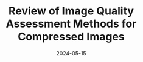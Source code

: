 ---
title: "Review of Image Quality Assessment Methods for Compressed Images"
collection: publications
category: manuscripts
permalink: /publication/2024-05-15-review-iqa-compressed-images
excerpt: 'Review of methods for assessing image quality in compressed images.'
date: 2024-05-15
venue: 'Journal of Imaging'
paperurl: 'https://www.mdpi.com/2313-433X/10/5/113'
citation: 'Jamil, S. (2024). &quot;Review of Image Quality Assessment Methods for Compressed Images.&quot; <i>Journal of Imaging</i>. 10(5):113.'
---